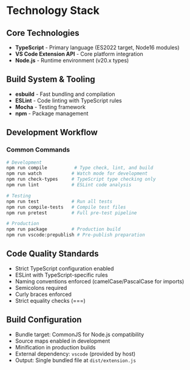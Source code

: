 # Technology Stack

## Core Technologies
- **TypeScript** - Primary language (ES2022 target, Node16 modules)
- **VS Code Extension API** - Core platform integration
- **Node.js** - Runtime environment (v20.x types)

## Build System & Tooling
- **esbuild** - Fast bundling and compilation
- **ESLint** - Code linting with TypeScript rules
- **Mocha** - Testing framework
- **npm** - Package management

## Development Workflow

### Common Commands
```bash
# Development
npm run compile          # Type check, lint, and build
npm run watch           # Watch mode for development
npm run check-types     # TypeScript type checking only
npm run lint            # ESLint code analysis

# Testing
npm run test            # Run all tests
npm run compile-tests   # Compile test files
npm run pretest         # Full pre-test pipeline

# Production
npm run package         # Production build
npm run vscode:prepublish # Pre-publish preparation
```

## Code Quality Standards
- Strict TypeScript configuration enabled
- ESLint with TypeScript-specific rules
- Naming conventions enforced (camelCase/PascalCase for imports)
- Semicolons required
- Curly braces enforced
- Strict equality checks (===)

## Build Configuration
- Bundle target: CommonJS for Node.js compatibility
- Source maps enabled in development
- Minification in production builds
- External dependency: `vscode` (provided by host)
- Output: Single bundled file at `dist/extension.js`
